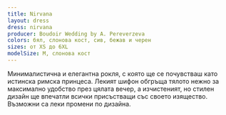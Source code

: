 ```yaml
---
title: Nirvana
layout: dress
dress: nirvana
producer: Boudoir Wedding by A. Pereverzeva
colors: бял, слонова кост, сив, бежaв и черен
sizes: от XS до 6XL
modelSize: M, слонова кост
---
```


Минималистична и елегантна рокля, с която ще се почувстваш като истинска римска принцеса. Лекият шифон обгръща тялото нежно за максимално удобство през цялата вечер, а изчистеният, но стилен дизайн ще впечатли всички присъстващи със своето изящество.  
Възможни са леки промени по дизайна.